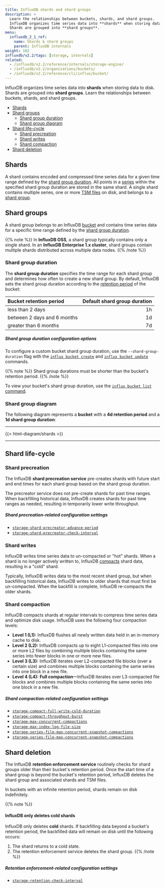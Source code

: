 ```yaml
---
title: InfluxDB shards and shard groups
description: >
  Learn the relationships between buckets, shards, and shard groups.
  InfluxDB organizes time series data into **shards** when storing data to disk.
  Shards are grouped into **shard groups**.
menu:
  influxdb_2_1_ref:
    name: Shards & shard groups
    parent: InfluxDB internals
weight: 102
influxdb/v2.2/tags: [storage, internals]
related:
  - /influxdb/v2.2/reference/internals/storage-engine/
  - /influxdb/v2.2/organizations/buckets/
  - /influxdb/v2.2/reference/cli/influx/bucket/
---
```


InfluxDB organizes time series data into **shards** when storing data to disk.
Shards are grouped into **shard groups**.
Learn the relationships between buckets, shards, and shard groups.

- [Shards](#shards)
- [Shard groups](#shard-groups)
  - [Shard group duration](#shard-group-duration)
  - [Shard group diagram](#shard-group-diagram)
- [Shard life-cycle](#shard-life-cycle)
  - [Shard precreation](#shard-precreation)
  - [Shard writes](#shard-writes)
  - [Shard compaction](#shard-compaction)
- [Shard deletion](#shard-deletion)

## Shards
A shard contains encoded and compressed time series data for a given time range
defined by the [shard group duration](#shard-group-duration).
All points in a [series](#series) within the specified shard group duration are stored in the same shard.
A single shard contains multiple series, one or more [TSM files](#tsm-time-structured-merge-tree) on disk,
and belongs to a [shard group](#shard-groups).

## Shard groups
A shard group belongs to an InfluxDB [bucket](/influxdb/v2.2/reference/glossary/#bucket) and contains time series data for a specific time range defined by
the [shard group duration](#shard-group-duration).

{{% note %}}
In **InfluxDB OSS**, a shard group typically contains only a single shard.
In an **InfluxDB Enterprise 1.x cluster**, shard groups contain multiple shards
distributed across multiple data nodes.
{{% /note %}}

### Shard group duration
The **shard group duration** specifies the time range for each shard group and determines how often to create a new shard group.
By default, InfluxDB sets the shard group duration according to
the [retention period](/influxdb/v2.2/reference/glossary/#retention-period)
of the bucket:

| Bucket retention period     | Default shard group duration |
|:-----------------------     | ----------------------------:|
| less than 2 days            | 1h                           |
| between 2 days and 6 months | 1d                           |
| greater than 6 months       | 7d                           |

##### Shard group duration configuration options
To configure a custom bucket shard group duration, use the `--shard-group-duration`
flag with the [`influx bucket create`](/influxdb/v2.2/reference/cli/influx/bucket/create/#create-a-custom-shard-group-duration)
and [`influx bucket update`](/influxdb/v2.2/reference/cli/influx/bucket/update//#update-the-shard-group-duration-of-a-bucket) commands.

{{% note %}}
Shard group durations must be shorter than the bucket's retention period.
{{% /note %}}

To view your bucket's shard group duration, use the
[`influx bucket list` command](/influxdb/v2.2/reference/cli/influx/bucket/list/).

### Shard group diagram
The following diagram represents a **bucket** with a **4d retention period**
and a **1d shard group duration**:

---

{{< html-diagram/shards >}}

---

## Shard life-cycle

### Shard precreation
The InfluxDB **shard precreation service** pre-creates shards with future start
and end times for each shard group based on the shard group duration.

The precreator service does not pre-create shards for past time ranges.
When backfilling historical data, InfluxDB creates shards for past time ranges as needed,
resulting in temporarily lower write throughput.

##### Shard precreation-related configuration settings
- [`storage-shard-precreator-advance-period`](/influxdb/v2.2/reference/config-options/#storage-shard-precreator-advance-period)
- [`storage-shard-precreator-check-interval`](/influxdb/v2.2/reference/config-options/#storage-shard-precreator-check-interval)

### Shard writes
InfluxDB writes time series data to un-compacted or "hot" shards.
When a shard is no longer actively written to, InfluxDB [compacts](#shard-compaction) shard data, resulting in a "cold" shard.

Typically, InfluxDB writes data to the most recent shard group, but when backfilling
historical data, InfluxDB writes to older shards that must first be un-compacted.
When the backfill is complete, InfluxDB re-compacts the older shards.

### Shard compaction
InfluxDB compacts shards at regular intervals to compress time series data and optimize disk usage.
InfluxDB uses the following four compaction levels:

- **Level 1 (L1):** InfluxDB flushes all newly written data held in an in-memory cache to disk.
- **Level 2 (L2):** InfluxDB compacts up to eight L1-compacted files into one or more L2 files by
     combining multiple blocks containing the same series into fewer blocks in one or more new files.
- **Level 3 (L3):** InfluxDB iterates over L2-compacted file blocks (over a certain size)
  and combines multiple blocks containing the same series into one block in a new file.
- **Level 4 (L4):** **Full compaction**—InfluxDB iterates over L3-compacted file blocks
  and combines multiple blocks containing the same series into one block in a new file.

##### Shard compaction-related configuration settings
- [`storage-compact-full-write-cold-duration`](/influxdb/v2.2/reference/config-options/#storage-compact-full-write-cold-duration)
- [`storage-compact-throughput-burst`](/influxdb/v2.2/reference/config-options/#storage-compact-throughput-burst)
- [`storage-max-concurrent-compactions`](/influxdb/v2.2/reference/config-options/#storage-max-concurrent-compactions)
- [`storage-max-index-log-file-size`](/influxdb/v2.2/reference/config-options/#storage-max-index-log-file-size)
- [`storage-series-file-max-concurrent-snapshot-compactions`](/influxdb/v2.2/reference/config-options/#storage-series-file-max-concurrent-snapshot-compactions)
- [`storage-series-file-max-concurrent-snapshot-compactions`](/influxdb/v2.2/reference/config-options/#storage-series-file-max-concurrent-snapshot-compactions)

## Shard deletion
The InfluxDB **retention enforcement service** routinely checks for shard groups
older than their bucket's retention period.
Once the start time of a shard group is beyond the bucket's retention period,
InfluxDB deletes the shard group and associated shards and TSM files.

In buckets with an infinite retention period, shards remain on disk indefinitely.

{{% note %}}
#### InfluxDB only deletes cold shards
InfluxDB only deletes **cold** shards.
If backfilling data beyond a bucket's retention period, the backfilled data will
remain on disk until the following occurs:

1. The shard returns to a cold state.
2. The retention enforcement service deletes the shard group.
{{% /note %}}

##### Retention enforcement-related configuration settings
- [`storage-retention-check-interval`](/influxdb/v2.2/reference/config-options/#storage-retention-check-interval)
